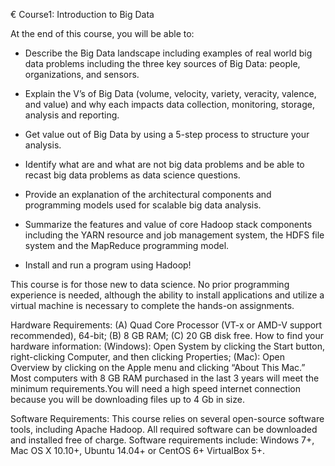 € Course1: Introduction to Big Data

At the end of this course, you will be able to:

* Describe the Big Data landscape including examples of real world big data problems including the three key sources of Big Data: people, organizations, and sensors. 

* Explain the V’s of Big Data (volume, velocity, variety, veracity, valence, and value) and why each impacts data collection, monitoring, storage, analysis and reporting.

* Get value out of Big Data by using a 5-step process to structure your analysis. 

* Identify what are and what are not big data problems and be able to recast big data problems as data science questions.

* Provide an explanation of the architectural components and programming models used for scalable big data analysis.

* Summarize the features and value of core Hadoop stack components including the YARN resource and job management system, the HDFS file system and the MapReduce programming model.

* Install and run a program using Hadoop!

This course is for those new to data science.  No prior programming experience is needed, although the ability to install applications and utilize a virtual machine is necessary to complete the hands-on assignments.  

Hardware Requirements:
(A) Quad Core Processor (VT-x or AMD-V support recommended), 64-bit; (B) 8 GB RAM; (C) 20 GB disk free. How to find your hardware information: (Windows): Open System by clicking the Start button, right-clicking Computer, and then clicking Properties; (Mac): Open Overview by clicking on the Apple menu and clicking “About This Mac.” Most computers with 8 GB RAM purchased in the last 3 years will meet the minimum requirements.You will need a high speed internet connection because you will be downloading files up to 4 Gb in size.  

Software Requirements:
This course relies on several open-source software tools, including Apache Hadoop. All required software can be downloaded and installed free of charge. Software requirements include: Windows 7+, Mac OS X 10.10+, Ubuntu 14.04+ or CentOS 6+ VirtualBox 5+.
